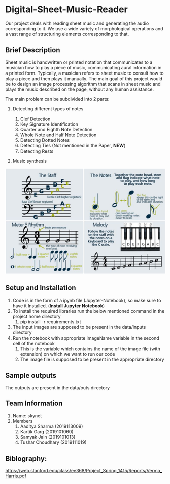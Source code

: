 # Digital-Sheet-Music-Reader
Our project deals with reading sheet music and generating the audio corresponding to it. We use a wide variety of morphological operations and a vast range of structuring elements corresponding to that.

## Brief Description
Sheet music is handwritten or printed notation that communicates to a musician how to play a piece of music, communicating aural information in a printed form. Typically, a musician refers to sheet music to consult how to play a piece and then plays it manually. The main goal of this project would be to design an image processing algorithm that scans in sheet music and plays the music described on the page, without any human assistance.

The main problem can be subdivided into 2 parts:
1. Detecting different types of notes
    1. Clef Detection
    1. Key Signature Identification
    1. Quarter and Eighth Note Detection
    1. Whole Note and Half Note Detection
    1. Detecting Dotted Notes
    1. Detecting Ties (Not mentioned in the Paper, __NEW__)
    1. Detecting Rests

2. Music synthesis


![Project Idea](./data/referenceImages/intro.png)

## Setup and Installation
1. Code is in the form of a ipynb file (Jupyter-Notebook), so make sure to have it Installed. (__Install Jupyter Notebook__)
1. To install the required libraries run the below mentioned command in the project home directory
    1. pip install -r requirements.txt
1. The input images are supposed to be present in the data/inputs directory
1. Run the notebook with appropriate imageName variable in the second cell of the notebook
    1. This is the variable which contains the name of the image file (with extension) on which we want to run our code 
    1. The image file is supposed to be present in the appropriate directory

## Sample outputs
The outputs are present in the data/outs directory

## Team Information
1. Name: skynet
1. Members
    1. Aaditya Sharma (2019113009)
    1. Kartik Garg (2019101060)
    1. Samyak Jain (2019101013)
    1. Tushar Choudhary (2019111019)

## Biblography:
https://web.stanford.edu/class/ee368/Project_Spring_1415/Reports/Verma_Harris.pdf


